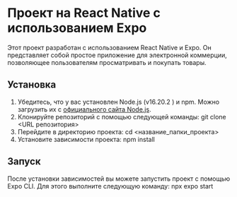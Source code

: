 # Проект на React Native с использованием Expo

Этот проект разработан с использованием React Native и Expo. Он представляет собой простое приложение для электронной коммерции, позволяющее пользователям просматривать и покупать товары.

## Установка

1. Убедитесь, что у вас установлен Node.js (v16.20.2
   ) и npm. Можно загрузить их с [официального сайта Node.js](https://nodejs.org/).
2. Клонируйте репозиторий с помощью следующей команды:
git clone <URL репозитория>
3. Перейдите в директорию проекта: cd <название_папки_проекта>
4. Установите зависимости проекта: npm install

## Запуск
После установки зависимостей вы можете запустить проект с помощью Expo CLI. Для этого выполните следующую команду:
npx expo start



